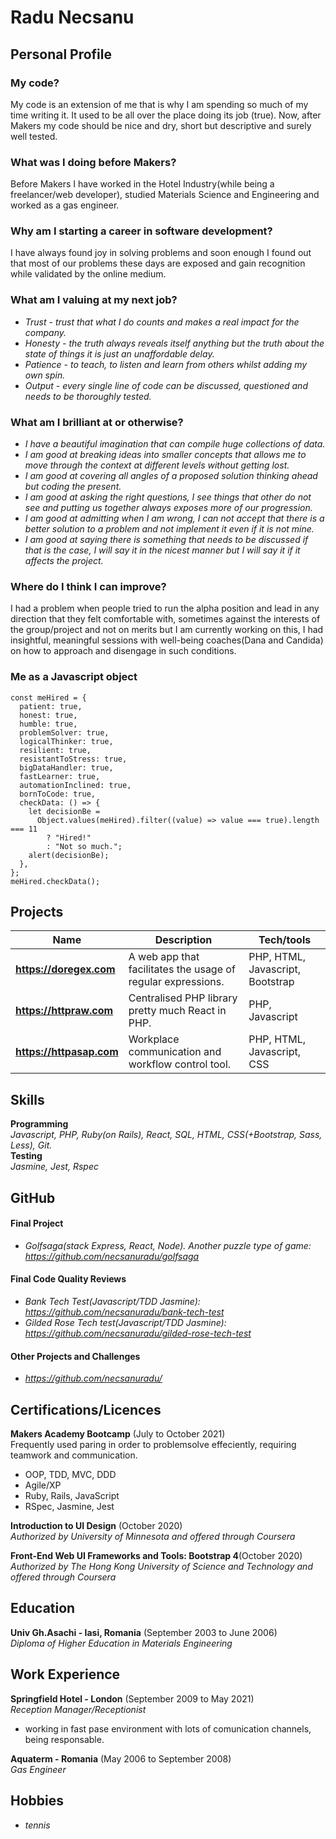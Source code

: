 # Radu Necsanu

## Personal Profile
### My code?
My code is an extension of me that is why I am spending so much of my time writing it. It used to be all over the place doing its job (true). Now, after Makers my code should be nice and dry, short but descriptive and surely well tested.

### What was I doing before Makers?
Before Makers I have worked in the Hotel Industry(while being a freelancer/web developer), studied Materials Science and Engineering and worked as a gas engineer.

### Why am I starting a career in software development?
I have always found joy in solving problems and soon enough I found out that most of our problems these days are exposed and gain recognition while validated by the online medium.

### What am I valuing at my next job?
* _Trust - trust that what I do counts and makes a real impact for the company._<br />
* _Honesty - the truth always reveals itself anything but the truth about the state of things it is just an unaffordable delay._<br />
* _Patience - to teach, to listen and learn from others whilst adding my own spin._<br />
* _Output - every single line of code can be discussed, questioned and needs to be thoroughly tested._<br />

### What am I brilliant at or otherwise?
* _I have a beautiful imagination that can compile huge collections of data._<br />
* _I am good at breaking ideas into smaller concepts that allows me to move through the context at different levels without getting lost._<br />
* _I am good at covering all angles of a proposed solution thinking ahead but coding the present._<br />
* _I am good at asking the right questions, I see things that other do not see and putting us together always exposes more of our progression._<br />
* _I am good at admitting when I am wrong, I can not accept that there is a better solution to a problem and not implement it even if it is not mine._<br />
* _I am good at saying there is something that needs to be discussed if that is the case, I will say it in the nicest manner but I will say it if it affects the project._<br />

### Where do I think I can improve?
I had a problem when people tried to run the alpha position and lead in any direction that they felt comfortable with, sometimes against the interests of the group/project and not on merits but I am currently working on this, I had insightful,  meaningful sessions with well-being coaches(Dana and Candida) on how to approach and disengage in such conditions.

### Me as a Javascript object
```
const meHired = {
  patient: true,
  honest: true,
  humble: true,
  problemSolver: true,
  logicalThinker: true,
  resilient: true,
  resistantToStress: true,
  bigDataHandler: true,
  fastLearner: true,
  automationInclined: true,
  bornToCode: true,
  checkData: () => {
    let decisionBe =
      Object.values(meHired).filter((value) => value === true).length === 11
        ? "Hired!"
        : "Not so much.";
    alert(decisionBe);
  },
};
meHired.checkData();

```

## Projects 
| Name                         | Description       | Tech/tools        |
| ---------------------------- | ----------------- | ----------------- |
| **https://doregex.com** | A web app that facilitates the usage of regular expressions. | PHP, HTML, Javascript, Bootstrap |
| **https://httpraw.com** | Centralised PHP library pretty much React in PHP. | PHP, Javascript |
| **https://httpasap.com** | Workplace communication and workflow control tool. | PHP, HTML, Javascript, CSS |

## Skills
**Programming**<br />
_Javascript, PHP, Ruby(on Rails), React, SQL, HTML, CSS(+Bootstrap, Sass, Less), Git._<br />
**Testing**<br />
_Jasmine, Jest, Rspec_

## GitHub
#### Final Project
 - _Golfsaga(stack Express, React, Node). Another puzzle type of game: https://github.com/necsanuradu/golfsaga_
#### Final Code Quality Reviews
- _Bank Tech Test(Javascript/TDD Jasmine): https://github.com/necsanuradu/bank-tech-test_
- _Gilded Rose Tech test(Javascript/TDD Jasmine): https://github.com/necsanuradu/gilded-rose-tech-test_
#### Other Projects and Challenges
- _https://github.com/necsanuradu/_

## Certifications/Licences
**Makers Academy Bootcamp** (July to October 2021)<br />
Frequently used paring in order to problemsolve effeciently, requiring teamwork and communication.
- OOP, TDD, MVC, DDD
- Agile/XP
- Ruby, Rails, JavaScript
- RSpec, Jasmine, Jest

**Introduction to UI Design** (October 2020)<br />
_Authorized by University of Minnesota and offered through Coursera_

**Front-End Web UI Frameworks and Tools: Bootstrap 4**(October 2020)<br />
_Authorized by The Hong Kong University of Science and Technology and offered through Coursera_

## Education
**Univ Gh.Asachi - Iasi, Romania** (September 2003 to June 2006)<br />
_Diploma of Higher Education in Materials Engineering_

## Work Experience
**Springfield Hotel - London** (September 2009 to May 2021) <br />
_Reception Manager/Receptionist_
- working in fast pase environment with lots of comunication channels, being responsable.

**Aquaterm - Romania** (May 2006 to September 2008)<br />
_Gas Engineer_

## Hobbies
* _tennis_
